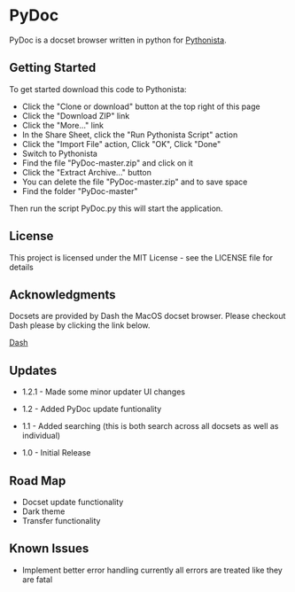 # PyDoc
PyDoc is a docset browser written in python for [Pythonista](http://omz-software.com/pythonista/). 

## Getting Started
To get started download this code to Pythonista:
* Click the "Clone or download" button at the top right of this page
* Click the "Download ZIP" link
* Click the "More..." link
* In the Share Sheet, click the "Run Pythonista Script" action
* Click the "Import File" action, Click "OK", Click "Done"
* Switch to Pythonista
* Find the file "PyDoc-master.zip" and click on it
* Click the "Extract Archive..." button
* You can delete the file "PyDoc-master.zip" and to save space
* Find the folder "PyDoc-master"

Then run the script PyDoc.py this will start the application.

## License

This project is licensed under the MIT License - see the LICENSE file for details

## Acknowledgments

Docsets are provided by Dash the MacOS docset browser. Please checkout Dash please by clicking the link below.

[Dash](https://kapeli.com/dash)

## Updates

- 1.2.1 - Made some minor updater UI changes
- 1.2 - Added PyDoc update funtionality

- 1.1 - Added searching (this is both search across all docsets as well as individual)

- 1.0 - Initial Release

## Road Map

- Docset update functionality
- Dark theme
- Transfer functionality

## Known Issues

- Implement better error handling currently all errors are treated like they are fatal
